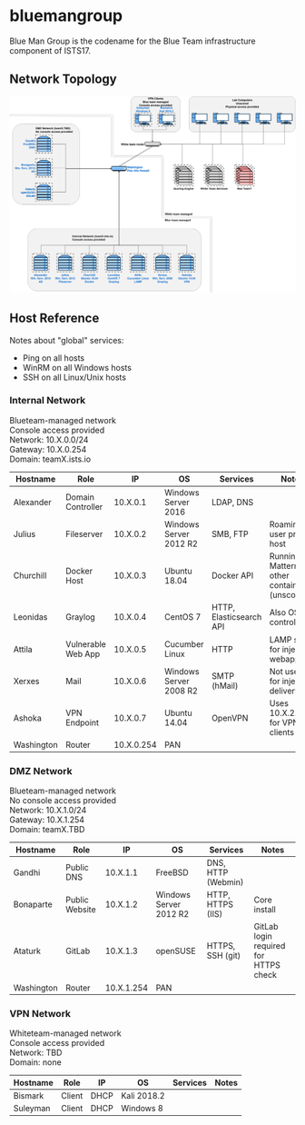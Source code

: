 # bluemangroup

Blue Man Group is the codename for the Blue Team infrastructure component of ISTS17.

## Network Topology
![ISTS 17 topology](network.png)

## Host Reference
Notes about "global" services:
- Ping on all hosts
- WinRM on all Windows hosts
- SSH on all Linux/Unix hosts

### Internal Network
Blueteam-managed network  
Console access provided  
Network: 10.X.0.0/24  
Gateway: 10.X.0.254  
Domain: teamX.ists.io  

| Hostname    | Role                | IP          | OS                      | Services                | Notes |
|-------------|---------------------|-------------|-------------------------|-------------------------|-------|
| Alexander   | Domain Controller   | 10.X.0.1    | Windows Server 2016     | LDAP, DNS               ||
| Julius      | Fileserver          | 10.X.0.2    | Windows Server 2012 R2  | SMB, FTP                | Roaming user profile host |
| Churchill   | Docker Host         | 10.X.0.3    | Ubuntu 18.04            | Docker API              | Running Mattermost, other containers (unscored) |
| Leonidas    | Graylog             | 10.X.0.4    | CentOS 7                | HTTP, Elasticsearch API | Also OSSEC controller |
| Attila      | Vulnerable Web App  | 10.X.0.5    | Cucumber Linux          | HTTP                    | LAMP stack for injects webapp |
| Xerxes      | Mail                | 10.X.0.6    | Windows Server 2008 R2  | SMTP (hMail)            | Not used for inject delivery |
| Ashoka      | VPN Endpoint        | 10.X.0.7    | Ubuntu 14.04            | OpenVPN                 | Uses 10.X.2.0/24 for VPN clients |
| Washington  | Router              | 10.X.0.254  | PAN                     |                         ||

### DMZ Network
Blueteam-managed network  
No console access provided  
Network: 10.X.1.0/24  
Gateway: 10.X.1.254  
Domain: teamX.TBD  

| Hostname    | Role                | IP          | OS                      | Services                | Notes |
|-------------|---------------------|-------------|-------------------------|-------------------------|-------|
| Gandhi      | Public DNS          | 10.X.1.1    | FreeBSD                 | DNS, HTTP (Webmin)      ||
| Bonaparte   | Public Website      | 10.X.1.2    | Windows Server 2012 R2  | HTTP, HTTPS (IIS)       | Core install |
| Ataturk     | GitLab              | 10.X.1.3    | openSUSE                | HTTPS, SSH (git)        | GitLab login required for HTTPS check |
| Washington  | Router              | 10.X.1.254  | PAN                     |                         ||

### VPN Network
Whiteteam-managed network  
Console access provided  
Network: TBD  
Domain: none  

| Hostname    | Role                | IP          | OS                      | Services                | Notes |
|-------------|---------------------|-------------|-------------------------|-------------------------|-------|
| Bismark     | Client              | DHCP        | Kali 2018.2             |                         ||
| Suleyman    | Client              | DHCP        | Windows 8               |                         ||